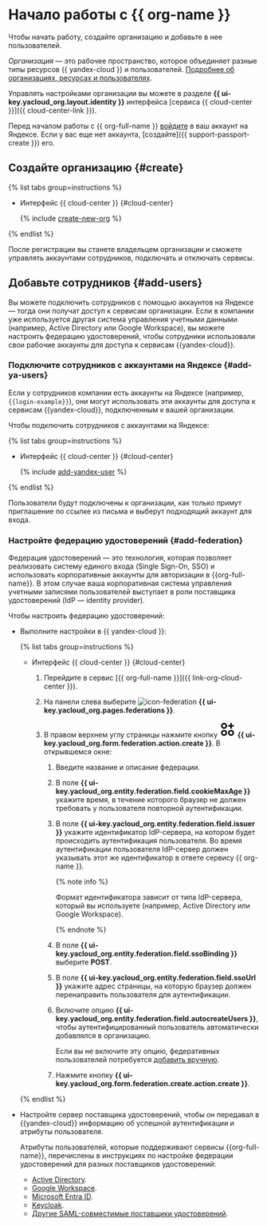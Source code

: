 # Начало работы с {{ org-name }}

Чтобы начать работу, создайте организацию и добавьте в нее пользователей.

_Организация_ — это рабочее пространство, которое объединяет разные типы ресурсов {{ yandex-cloud }} и пользователей. [Подробнее об организациях, ресурсах и пользователях](../overview/roles-and-resources.md).

Управлять настройками организации вы можете в разделе **{{ ui-key.yacloud_org.layout.identity }}** интерфейса [сервиса {{ cloud-center }}]({{ cloud-center-link }}).

Перед началом работы с {{ org-full-name }} [войдите]({{link-passport}}) в ваш аккаунт на Яндексе. Если у вас еще нет аккаунта, [создайте]({{ support-passport-create }}) его.

## Создайте организацию {#create}

{% list tabs group=instructions %}

- Интерфейс {{ cloud-center }} {#cloud-center}

  {% include [create-new-org](../_includes/organization/create-new-org.md) %}

{% endlist %}

После регистрации вы станете владельцем организации и сможете управлять аккаунтами сотрудников, подключать и отключать сервисы.

## Добавьте сотрудников {#add-users}

Вы можете подключить сотрудников с помощью аккаунтов на Яндексе — тогда они получат доступ к сервисам организации. Если в компании уже используется другая система управления учетными данными (например, Active Directory или Google Workspace), вы можете настроить федерацию удостоверений, чтобы сотрудники использовали свои рабочие аккаунты для доступа к сервисам {{yandex-cloud}}.

### Подключите сотрудников с аккаунтами на Яндексе {#add-ya-users}

Если у сотрудников компании есть аккаунты на Яндексе (например, `{{login-example}}`), они могут использовать эти аккаунты для доступа к сервисам {{yandex-cloud}}, подключенным к вашей организации.

Чтобы подключить сотрудников с аккаунтами на Яндексе:

{% list tabs group=instructions %}

- Интерфейс {{ cloud-center }} {#cloud-center}

  {% include [add-yandex-user](../_includes/organization/add-yandex-user.md) %}

{% endlist %}

Пользователи будут подключены к организации, как только примут приглашение по ссылке из письма и выберут подходящий аккаунт для входа.

### Настройте федерацию удостоверений {#add-federation}

Федерация удостоверений — это технология, которая позволяет реализовать систему единого входа (Single Sign-On, SSO) и использовать корпоративные аккаунты для авторизации в {{org-full-name}}. В этом случае ваша корпоративная система управления учетными записями пользователей выступает в роли поставщика удостоверений (IdP — identity provider).

Чтобы настроить федерацию удостоверений:

* Выполните настройки в {{ yandex-cloud }}:

    {% list tabs group=instructions %}

    - Интерфейс {{ cloud-center }} {#cloud-center}

      1. Перейдите в сервис [{{ org-full-name }}]({{ link-org-cloud-center }}).

      1. На панели слева выберите ![icon-federation](../_assets/console-icons/vector-square.svg) **{{ ui-key.yacloud_org.pages.federations }}**.

      1. В правом верхнем углу страницы нажмите кнопку ![Circles3Plus](../_assets/console-icons/circles-3-plus.svg) **{{ ui-key.yacloud_org.form.federation.action.create }}**. В открывшемся окне:

          1. Введите название и описание федерации.

          1. В поле **{{ ui-key.yacloud_org.entity.federation.field.cookieMaxAge }}** укажите время, в течение которого браузер не должен требовать у пользователя повторной аутентификации.

          1. В поле **{{ ui-key.yacloud_org.entity.federation.field.issuer }}** укажите идентификатор IdP-сервера, на котором будет происходить аутентификация пользователя. Во время аутентификации пользователя IdP-сервер должен указывать этот же идентификатор в ответе сервису {{ org-name }}.

              {% note info %}

              Формат идентификатора зависит от типа IdP-сервера, который вы используете (например, Active Directory или Google Workspace).

              {% endnote %}

          1. В поле **{{ ui-key.yacloud_org.entity.federation.field.ssoBinding }}** выберите **POST**.

          1. В поле **{{ ui-key.yacloud_org.entity.federation.field.ssoUrl }}** укажите адрес страницы, на которую браузер должен перенаправить пользователя для аутентификации.

          1. Включите опцию **{{ ui-key.yacloud_org.entity.federation.field.autocreateUsers }}**, чтобы аутентифицированный пользователь автоматически добавлялся в организацию.
         
             Если вы не включите эту опцию, федеративных пользователей потребуется [добавить вручную](operations/add-account.md#add-user-sso).

          1. Нажмите кнопку **{{ ui-key.yacloud_org.form.federation.create.action.create }}**.

    {% endlist %}

* Настройте сервер поставщика удостоверений, чтобы он передавал в {{yandex-cloud}} информацию об успешной аутентификации и атрибуты пользователя.

   Атрибуты пользователей, которые поддерживают сервисы {{org-full-name}}, перечислены в инструкциях по настройке федерации удостоверений для разных поставщиков удостоверений:

   * [Active Directory](./tutorials/federations/integration-adfs.md).
   * [Google Workspace](./tutorials/federations/integration-gworkspace.md).
   * [Microsoft Entra ID](./tutorials/federations/integration-azure.md).
   * [Keycloak](./tutorials/federations/integration-keycloak.md).
   * [Другие SAML-совместимые поставщики удостоверений](./operations/setup-federation.md).